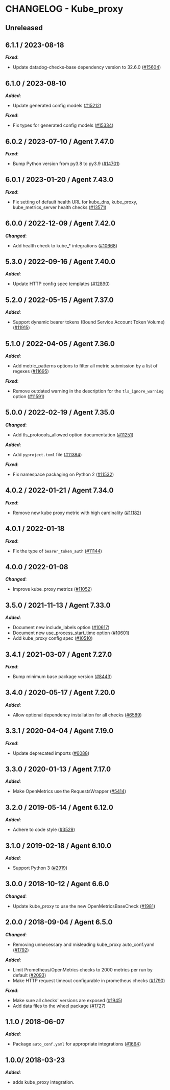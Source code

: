 # CHANGELOG - Kube_proxy

## Unreleased

## 6.1.1 / 2023-08-18

***Fixed***:

* Update datadog-checks-base dependency version to 32.6.0 ([#15604](https://github.com/DataDog/integrations-core/pull/15604))

## 6.1.0 / 2023-08-10

***Added***:

* Update generated config models ([#15212](https://github.com/DataDog/integrations-core/pull/15212))

***Fixed***:

* Fix types for generated config models ([#15334](https://github.com/DataDog/integrations-core/pull/15334))

## 6.0.2 / 2023-07-10 / Agent 7.47.0

***Fixed***:

* Bump Python version from py3.8 to py3.9 ([#14701](https://github.com/DataDog/integrations-core/pull/14701))

## 6.0.1 / 2023-01-20 / Agent 7.43.0

***Fixed***:

* Fix setting of default health URL for kube_dns, kube_proxy, kube_metrics_server health checks ([#13571](https://github.com/DataDog/integrations-core/pull/13571))

## 6.0.0 / 2022-12-09 / Agent 7.42.0

***Changed***:

* Add health check to kube_* integrations ([#10668](https://github.com/DataDog/integrations-core/pull/10668))

## 5.3.0 / 2022-09-16 / Agent 7.40.0

***Added***:

* Update HTTP config spec templates ([#12890](https://github.com/DataDog/integrations-core/pull/12890))

## 5.2.0 / 2022-05-15 / Agent 7.37.0

***Added***:

* Support dynamic bearer tokens (Bound Service Account Token Volume) ([#11915](https://github.com/DataDog/integrations-core/pull/11915))

## 5.1.0 / 2022-04-05 / Agent 7.36.0

***Added***:

* Add metric_patterns options to filter all metric submission by a list of regexes ([#11695](https://github.com/DataDog/integrations-core/pull/11695))

***Fixed***:

* Remove outdated warning in the description for the `tls_ignore_warning` option ([#11591](https://github.com/DataDog/integrations-core/pull/11591))

## 5.0.0 / 2022-02-19 / Agent 7.35.0

***Changed***:

* Add tls_protocols_allowed option documentation ([#11251](https://github.com/DataDog/integrations-core/pull/11251))

***Added***:

* Add `pyproject.toml` file ([#11384](https://github.com/DataDog/integrations-core/pull/11384))

***Fixed***:

* Fix namespace packaging on Python 2 ([#11532](https://github.com/DataDog/integrations-core/pull/11532))

## 4.0.2 / 2022-01-21 / Agent 7.34.0

***Fixed***:

* Remove new kube proxy metric with high cardinality ([#11182](https://github.com/DataDog/integrations-core/pull/11182))

## 4.0.1 / 2022-01-18

***Fixed***:

* Fix the type of `bearer_token_auth` ([#11144](https://github.com/DataDog/integrations-core/pull/11144))

## 4.0.0 / 2022-01-08

***Changed***:

* Improve kube_proxy metrics ([#11052](https://github.com/DataDog/integrations-core/pull/11052))

## 3.5.0 / 2021-11-13 / Agent 7.33.0

***Added***:

* Document new include_labels option ([#10617](https://github.com/DataDog/integrations-core/pull/10617))
* Document new use_process_start_time option ([#10601](https://github.com/DataDog/integrations-core/pull/10601))
* Add kube_proxy config spec ([#10510](https://github.com/DataDog/integrations-core/pull/10510))

## 3.4.1 / 2021-03-07 / Agent 7.27.0

***Fixed***:

* Bump minimum base package version ([#8443](https://github.com/DataDog/integrations-core/pull/8443))

## 3.4.0 / 2020-05-17 / Agent 7.20.0

***Added***:

* Allow optional dependency installation for all checks ([#6589](https://github.com/DataDog/integrations-core/pull/6589))

## 3.3.1 / 2020-04-04 / Agent 7.19.0

***Fixed***:

* Update deprecated imports ([#6088](https://github.com/DataDog/integrations-core/pull/6088))

## 3.3.0 / 2020-01-13 / Agent 7.17.0

***Added***:

* Make OpenMetrics use the RequestsWrapper ([#5414](https://github.com/DataDog/integrations-core/pull/5414))

## 3.2.0 / 2019-05-14 / Agent 6.12.0

***Added***:

* Adhere to code style ([#3529](https://github.com/DataDog/integrations-core/pull/3529))

## 3.1.0 / 2019-02-18 / Agent 6.10.0

***Added***:

* Support Python 3 ([#2919](https://github.com/DataDog/integrations-core/pull/2919))

## 3.0.0 / 2018-10-12 / Agent 6.6.0

***Changed***:

* Update kube_proxy to use the new OpenMetricsBaseCheck ([#1981][1])

## 2.0.0 / 2018-09-04 / Agent 6.5.0

***Changed***:

* Removing unnecessary and misleading kube_proxy auto_conf.yaml ([#1792][5])

***Added***:

* Limit Prometheus/OpenMetrics checks to 2000 metrics per run by default ([#2093][2])
* Make HTTP request timeout configurable in prometheus checks ([#1790][4])

***Fixed***:

* Make sure all checks' versions are exposed ([#1945][3])
* Add data files to the wheel package ([#1727][6])

## 1.1.0 / 2018-06-07

***Added***:

* Package `auto_conf.yaml` for appropriate integrations ([#1664][7])

## 1.0.0/ 2018-03-23

***Added***:

* adds kube_proxy integration.

[1]: https://github.com/DataDog/integrations-core/pull/1981
[2]: https://github.com/DataDog/integrations-core/pull/2093
[3]: https://github.com/DataDog/integrations-core/pull/1945
[4]: https://github.com/DataDog/integrations-core/pull/1790
[5]: https://github.com/DataDog/integrations-core/pull/1792
[6]: https://github.com/DataDog/integrations-core/pull/1727
[7]: https://github.com/DataDog/integrations-core/pull/1664
